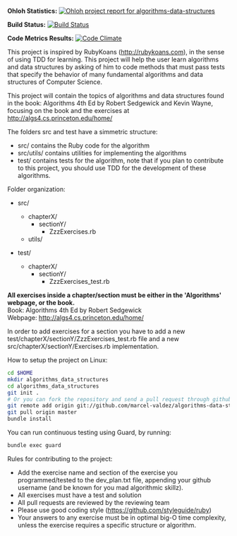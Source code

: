 **Ohloh Statistics:**
<a href="https://www.ohloh.net/p/algorithms-data-structures?ref=sample" target="_top">
<img alt="Ohloh project report for algorithms-data-structures" border="0" src="https://www.ohloh.net/p/algorithms-data-structures/widgets/project_partner_badge.gif">
</a>

**Build Status:**
[![Build Status](https://secure.travis-ci.org/marcel-valdez/algorithms-data-structures.png?branch=master)](https://travis-ci.org/marcel-valdez/algorithms-data-structures)  
  
**Code Metrics Results:** 
[![Code Climate](https://codeclimate.com/badge.png)](https://codeclimate.com/github/marcel-valdez/algorithms-data-structures)  
  
This project is inspired by RubyKoans (http://rubykoans.com), in the sense of using TDD for learning.
This project will help the user learn algorithms and data structures by asking of him to code methods that
must pass tests that specify the behavior of many fundamental algorithms and data structures of Computer Science.

This project will contain the topics of algorithms and data structures found in the book:
Algorithms 4th Ed by Robert Sedgewick and Kevin Wayne, focusing on the book and the exercises at http://algs4.cs.princeton.edu/home/

The folders src and test have a simmetric structure:
* src/ contains the Ruby code for the algorithm
* src/utils/ contains utilities for implementing the algorithms
* test/ contains tests for the algorithm, note that if you plan to contribute to this project, you should use TDD for the development of these algorithms.

Folder organization:
* src/
    * chapterX/
        * sectionY/
          * ZzzExercises.rb
    * utils/

* test/
    * chapterX/
      * sectionY/
          * ZzzExercises_test.rb

**All exercises inside a chapter/section must be either in the 'Algorithms' webpage, or the book.**  
Book: Algorithms 4th Ed by Robert Sedgewick  
Webpage: http://algs4.cs.princeton.edu/home/

In order to add exercises for a section you have to add a new test/chapterX/sectionY/ZzzExercises_test.rb file and a new src/chapterX/sectionY/Exercises.rb implementation.

How to setup the project on Linux:

````bash
cd $HOME
mkdir algorithms_data_structures
cd algorithms_data_structures
git init .
# Or you can fork the repository and send a pull request through github to contribute.
git remote add origin git://github.com/marcel-valdez/algorithms-data-structures.git
git pull origin master
bundle install
````

You can run continuous testing using Guard, by running:
```` bash
bundle exec guard
````

Rules for contributing to the project:
* Add the exercise name and section of the exercise you programmed/tested to the dev_plan.txt file, appending
  your github username (and be known for you mad algorithmic skillz).
* All exercises must have a test and solution
* All pull requests are reviewed by the reviewing team
* Please use good coding style (https://github.com/styleguide/ruby)
* Your answers to any exercise must be in optimal big-O time complexity, unless the exercise requires a specific structure or
algorithm.